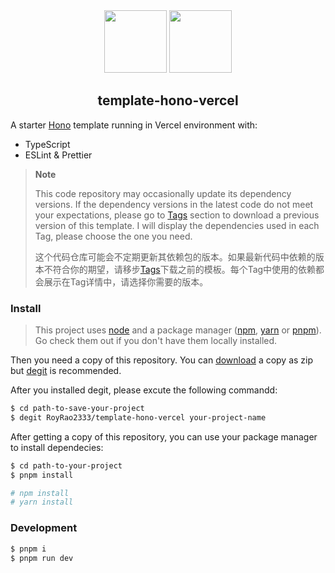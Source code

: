 <div align="center" height="100">
  <img height="100" src="https://github.com/RoyRao2333/template-hono-nodejs/assets/31413093/2510a341-5f22-445d-9f94-a4076895b1de" />
  <img height="100" src="https://github.com/RoyRao2333/template-hono-vercel/assets/31413093/34a8034f-aa35-4ac5-953f-451ec3013cd5" />
</div>

<h2 align="center">template-hono-vercel</h2>

A starter [Hono](https://hono.dev/) template running in Vercel environment with:

- TypeScript
- ESLint & Prettier

> **Note**
> 
> This code repository may occasionally update its dependency versions. If the dependency versions in the latest code do not meet your expectations, please go to [Tags](https://github.com/RoyRao2333/template-hono-vercel/tags) section to download a previous version of this template. I will display the dependencies used in each Tag, please choose the one you need.
> 
> 这个代码仓库可能会不定期更新其依赖包的版本。如果最新代码中依赖的版本不符合你的期望，请移步[Tags](https://github.com/RoyRao2333/template-hono-vercel/tags)下载之前的模板。每个Tag中使用的依赖都会展示在Tag详情中，请选择你需要的版本。
> 

### Install

> This project uses [node](http://nodejs.org) and a package manager ([npm](https://npmjs.com), [yarn](https://yarnpkg.com/) or [pnpm](https://pnpm.io/)). Go check them out if you don't have them locally installed.

Then you need a copy of this repository. You can [download](https://github.com/RoyRao2333/template-hono-vercel/archive/refs/heads/main.zip) a copy as zip but [degit](https://github.com/Rich-Harris/degit) is recommended.

After you installed degit, please excute the following commandd:

```sh
$ cd path-to-save-your-project
$ degit RoyRao2333/template-hono-vercel your-project-name
```

After getting a copy of this repository, you can use your package manager to install dependecies:

```sh
$ cd path-to-your-project
$ pnpm install

# npm install
# yarn install
```

### Development

```zsh
$ pnpm i
$ pnpm run dev
```
